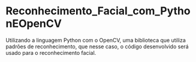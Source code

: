 # Reconhecimento_Facial_com_PythonEOpenCV
Utilizando a linguagem Python com o OpenCV, uma biblioteca que utiliza padrões de reconhecimento, que nesse caso, o código desenvolvido será usado para o reconhecimento facial. 

